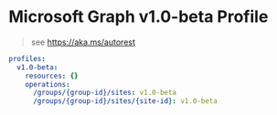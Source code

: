 # Microsoft Graph v1.0-beta Profile

> see https://aka.ms/autorest

``` yaml
profiles:
  v1.0-beta:
    resources: {}
    operations:
      /groups/{group-id}/sites: v1.0-beta
      /groups/{group-id}/sites/{site-id}: v1.0-beta

```
